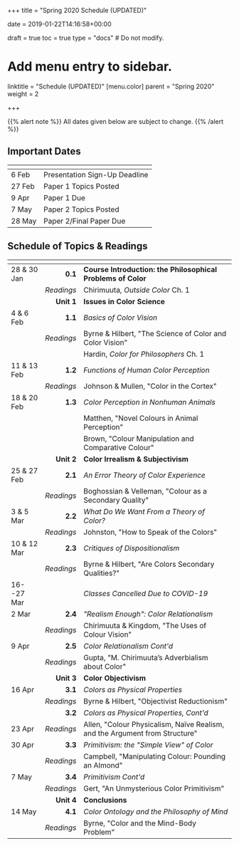 +++
title = "Spring 2020 Schedule (UPDATED)"

date = 2019-01-22T14:16:58+00:00

draft = true
toc = true
type = "docs"  # Do not modify.

# Add menu entry to sidebar.
linktitle = "Schedule (UPDATED)"
[menu.color]
  parent = "Spring 2020"
  weight = 2

+++

{{% alert note %}}
All dates given below are subject to change.
{{% /alert %}}

## Important Dates

| <span> |                               |
|--------|-------------------------------|
| 6 Feb  | Presentation Sign-Up Deadline |
| 27 Feb | Paper 1 Topics Posted         |
| 9 Apr  | Paper 1 Due                   |
| 7 May  | Paper 2 Topics Posted         |
| 28 May | Paper 2/Final Paper Due       |

## Schedule of Topics & Readings

| <span>            |            |                                             |
|-------------------|-----------:|---------------------------------------------|
| 28 & 30  Jan      | **0.1**    | **Course Introduction: the Philosophical Problems of Color**                                                             |
|                   | _Readings_ | Chirimuuta, _Outside Color_ Ch. 1       |
|                   | **Unit 1** | **Issues in Color Science**                 |
| 4 & 6 Feb         | **1.1**    | _Basics of Color Vision_                    |
|                   | _Readings_ | Byrne & Hilbert, "The Science of Color and Color Vision"                                                                  |
|                   |            | Hardin, _Color for Philosophers_ Ch. 1     |
| 11 & 13 Feb       | **1.2**    | _Functions of Human Color Perception_       |
|                   | _Readings_ | Johnson & Mullen, "Color in the Cortex"     |
| 18 & 20 Feb       | **1.3**    | _Color Perception in Nonhuman Animals_      |
|                   |            | Matthen, "Novel Colours in Animal Perception"                                                                    |
|                   |            | Brown, "Colour Manipulation and Comparative Colour"                                                                        |
|                   | **Unit 2** | **Color Irrealism & Subjectivism**          |
| 25 & 27 Feb       | **2.1**    | _An Error Theory of Color Experience_       |
|                   | _Readings_ | Boghossian & Velleman, "Colour as a Secondary Quality"                                                             |
| 3 & 5 Mar         | **2.2**    | _What Do We Want From a Theory of Color?_   |
|                   | _Readings_ | Johnston, "How to Speak of the Colors"      |
| 10 & 12 Mar       | **2.3**    | _Critiques of Dispositionalism_             |
|                   | _Readings_ | Byrne & Hilbert, "Are Colors Secondary Qualities?"                                                                    |
| 16--27 Mar        |            | _Classes Cancelled Due to COVID-19_         |
| 2 Mar        | **2.4**    | _"Realism Enough": Color Relationalism_     |
|                   | _Readings_ | Chirimuuta & Kingdom, "The Uses of Colour Vision"                                                                        |
| 9 Apr         | **2.5**    | _Color Relationalism Cont'd_               |
|                   | _Readings_ | Gupta, "M. Chirimuuta’s Adverbialism about Color"                                                                         |
|                   | **Unit 3** | **Color Objectivism**                       |
| 16 Apr       | **3.1**    | _Colors as Physical Properties_             |
|                   | _Readings_ | Byrne & Hilbert, "Objectivist Reductionism" |
|                   | **3.2**    | _Colors as Physical Properties, Cont'd_     |
| 23 Apr       | _Readings_ | Allen, "Colour Physicalism, Naïve Realism, and the Argument from Structure"                                               |
| 30 Apr       | **3.3**    | _Primitivism: the "Simple View" of Color_   |
|                   | _Readings_ | Campbell, "Manipulating Colour: Pounding an Almond"                                                                        |
| 7 May         | **3.4**    | _Primitivism Cont'd_                        |
|                   | _Readings_ | Gert, "An Unmysterious Color Primitivism"   |
|                   | **Unit 4** | **Conclusions**                             |
| 14 May       | **4.1**    | _Color Ontology and the Philosophy of Mind_                                                                          |
|                   | _Readings_ | Byrne, "Color and the Mind-Body Problem"    |
